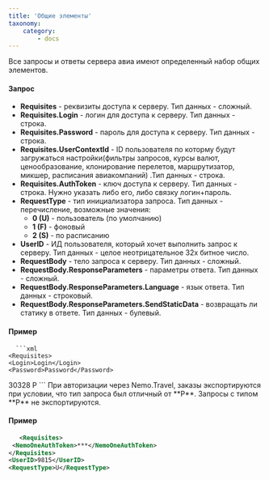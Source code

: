 ```yaml
---
title: 'Общие элементы'
taxonomy:
    category:
        - docs
---
```


Все запросы и ответы сервера авиа имеют определенный набор общих элементов.

#### Запрос
-   **Requisites** - реквизиты доступа к серверу. Тип данных - сложный.
-   **Requisites.Login** - логин для доступа к серверу. Тип данных - строка.
-   **Requisites.Password** - пароль для доступа к серверу. Тип данных - строка.
-   **Requisites.UserContextId** - ID пользователя по которму будут загружаться настройки(фильтры запросов, курсы валют, ценообразование, клонирование перелетов, маршрутизатор, микшер, расписания авиакомпаний) .Тип данных - строка. 
-   **Requisites.AuthToken** - ключ доступа к серверу. Тип данных - строка. Нужно указать либо его, либо связку логин+пароль.
-   **RequestType** - тип инициализатора запроса. Тип данных - перечисление, возможные значения:
    -   **0 (U)** - пользователь (по умолчанию)
    -   **1 (F)** - фоновый
    -   **2 (S)** - по расписанию
-   **UserID** - ИД пользователя, который хочет выполнить запрос к серверу. Тип данных - целое неотрицательное 32х битное число.
-   **RequestBody** - тело запроса к серверу. Тип данных - сложный.
-   **RequestBody.ResponseParameters** - параметры ответа. Тип данных - сложный.
-   **RequestBody.ResponseParameters.Language** - язык ответа. Тип данных - строковый.
-   **RequestBody.ResponseParameters.SendStaticData** - возвращать ли статику в ответе. Тип данных - булевый.

#### Пример
      ```xml  
    <Requisites>
    <Login>Login</Login>
    <Password>Password</Password>
  </Requisites>
  <UserID>30328</UserID>
  <RequestType>P</RequestType>
    ```  
При авторизации через Nemo.Travel, заказы экспортируются при условии, что тип запроса был отличный от **P**.  Запросы с типом **P** не экспортируются.
    
#### Пример

   ```xml    
      <Requisites>
    <NemoOneAuthToken>***</NemoOneAuthToken>
  </Requisites>
  <UserID>9815</UserID>
  <RequestType>U</RequestType>
  ```  
  